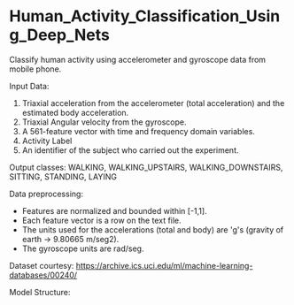 # Human_Activity_Classification_Using_Deep_Nets
Classify human activity using accelerometer and gyroscope data from mobile phone.

Input Data:
1. Triaxial acceleration from the accelerometer (total acceleration) and the estimated body acceleration.
2. Triaxial Angular velocity from the gyroscope.
3. A 561-feature vector with time and frequency domain variables.
4. Activity Label
5. An identifier of the subject who carried out the experiment.

Output classes:
WALKING, WALKING_UPSTAIRS, WALKING_DOWNSTAIRS, SITTING, STANDING, LAYING

Data preprocessing:
- Features are normalized and bounded within [-1,1].
- Each feature vector is a row on the text file.
- The units used for the accelerations (total and body) are 'g's (gravity of earth -> 9.80665 m/seg2).
- The gyroscope units are rad/seg.

Dataset courtesy:
https://archive.ics.uci.edu/ml/machine-learning-databases/00240/

Model Structure:
